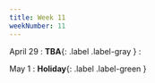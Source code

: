 ```yaml
---
title: Week 11
weekNumber: 11
---
```


April 29
: **TBA**{: .label .label-gray }
    : &emsp;

May 1
: **Holiday**{: .label .label-green }
